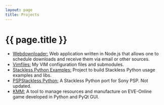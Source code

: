 ```yaml
---
layout: page
title: Projects
---
```

# {{ page.title }}

* [Webdownloader:](https://github.com/carlosedp/webdownloader) Web application written in Node.js that allows one to schedule downloads and receive them via email or other sources.
* [Vimfiles:](http://github.com/carlosedp/vimfiles) My VIM configuration files and submodules.
* [Stackless Python Examples:](http://code.google.com/p/stacklessexamples) Project to build Stackless Python usage examples and libs.
* [PSPStackless Python:](http://code.google.com/p/pspstacklesspython) A Stackless Python port for Sony PSP. Not updated.
* [KMM:](http://code.google.com/p/kmm/) A tool to manage resources and manufacture on EVE-Online game developed in Python and PyQt GUI.
